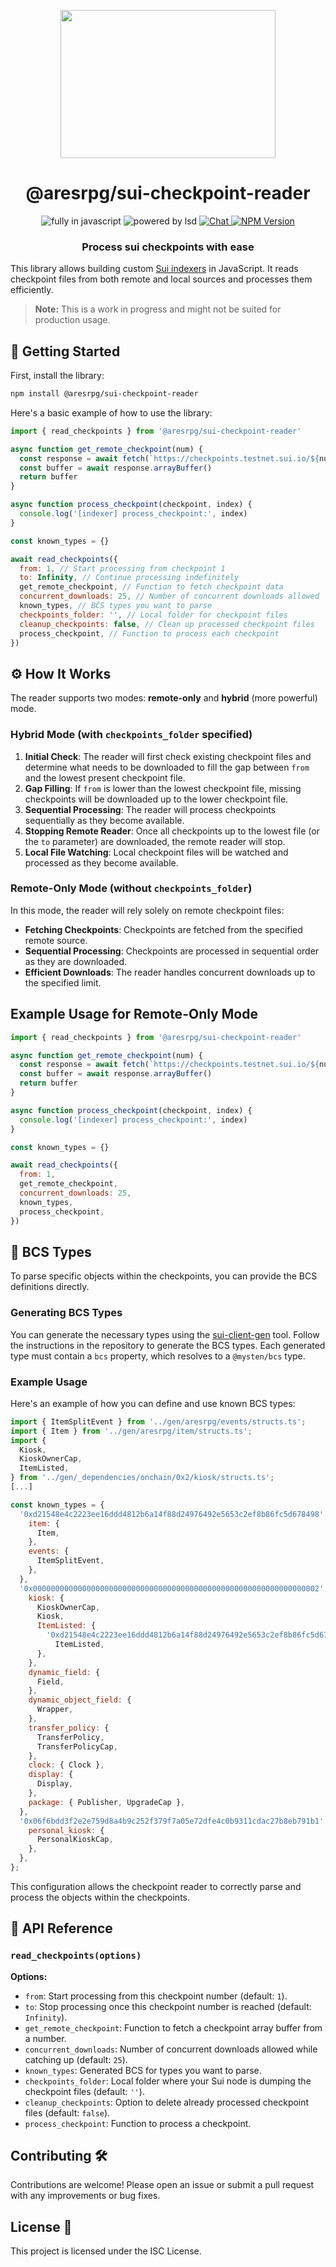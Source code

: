 <p align=center>
  <img src="https://user-images.githubusercontent.com/11330271/208825167-77d7bc78-17d0-4f33-ad35-d108b6fac730.gif" height="237px" width="344"/>
</p>
<h1 align=center>@aresrpg/sui-checkpoint-reader</h1>
<p align=center>
  <img src="https://img.shields.io/badge/Made%20with-Javascript-%23f7df1e?style=for-the-badge" alt="fully in javascript"/>
  <img src="https://img.shields.io/badge/Powered%20By-Dark%20Magic-blueviolet?style=for-the-badge" alt="powered by lsd"/>
  <a href="https://discord.gg/aresrpg">
    <img src="https://img.shields.io/discord/265104803531587584.svg?logo=discord&style=for-the-badge" alt="Chat"/>
  </a>
  <a href="https://www.npmjs.com/package/@aresrpg/sui-checkpoint-reader">
    <img alt="NPM Version" src="https://img.shields.io/npm/v/%40aresrpg%2Fsui-checkpoint-reader?style=for-the-badge">
  </a>
</p>
<h3 align=center>Process sui checkpoints with ease</h3>

This library allows building custom [Sui indexers](https://docs.sui.io/guides/developer/advanced/custom-indexer?ref=blog.sui.io) in JavaScript. It reads checkpoint files from both remote and local sources and processes them efficiently.

> **Note:** This is a work in progress and might not be suited for production usage.

## 🚀 Getting Started

First, install the library:

```sh
npm install @aresrpg/sui-checkpoint-reader
```

Here's a basic example of how to use the library:

```js
import { read_checkpoints } from '@aresrpg/sui-checkpoint-reader'

async function get_remote_checkpoint(num) {
  const response = await fetch(`https://checkpoints.testnet.sui.io/${num}.chk`)
  const buffer = await response.arrayBuffer()
  return buffer
}

async function process_checkpoint(checkpoint, index) {
  console.log('[indexer] process_checkpoint:', index)
}

const known_types = {}

await read_checkpoints({
  from: 1, // Start processing from checkpoint 1
  to: Infinity, // Continue processing indefinitely
  get_remote_checkpoint, // Function to fetch checkpoint data
  concurrent_downloads: 25, // Number of concurrent downloads allowed
  known_types, // BCS types you want to parse
  checkpoints_folder: '', // Local folder for checkpoint files
  cleanup_checkpoints: false, // Clean up processed checkpoint files
  process_checkpoint, // Function to process each checkpoint
})
```

## ⚙️ How It Works

The reader supports two modes: **remote-only** and **hybrid** (more powerful) mode.

### Hybrid Mode (with `checkpoints_folder` specified)

1. **Initial Check**: The reader will first check existing checkpoint files and determine what needs to be downloaded to fill the gap between `from` and the lowest present checkpoint file.
2. **Gap Filling**: If `from` is lower than the lowest checkpoint file, missing checkpoints will be downloaded up to the lower checkpoint file.
3. **Sequential Processing**: The reader will process checkpoints sequentially as they become available.
4. **Stopping Remote Reader**: Once all checkpoints up to the lowest file (or the `to` parameter) are downloaded, the remote reader will stop.
5. **Local File Watching**: Local checkpoint files will be watched and processed as they become available.

### Remote-Only Mode (without `checkpoints_folder`)

In this mode, the reader will rely solely on remote checkpoint files:

- **Fetching Checkpoints**: Checkpoints are fetched from the specified remote source.
- **Sequential Processing**: Checkpoints are processed in sequential order as they are downloaded.
- **Efficient Downloads**: The reader handles concurrent downloads up to the specified limit.

## Example Usage for Remote-Only Mode

```js
import { read_checkpoints } from '@aresrpg/sui-checkpoint-reader'

async function get_remote_checkpoint(num) {
  const response = await fetch(`https://checkpoints.testnet.sui.io/${num}.chk`)
  const buffer = await response.arrayBuffer()
  return buffer
}

async function process_checkpoint(checkpoint, index) {
  console.log('[indexer] process_checkpoint:', index)
}

const known_types = {}

await read_checkpoints({
  from: 1,
  get_remote_checkpoint,
  concurrent_downloads: 25,
  known_types,
  process_checkpoint,
})
```

## 🧩 BCS Types

To parse specific objects within the checkpoints, you can provide the BCS definitions directly.

### Generating BCS Types

You can generate the necessary types using the [sui-client-gen](https://github.com/kunalabs-io/sui-client-gen) tool. Follow the instructions in the repository to generate the BCS types. Each generated type must contain a `bcs` property, which resolves to a `@mysten/bcs` type.

### Example Usage

Here's an example of how you can define and use known BCS types:

```js
import { ItemSplitEvent } from '../gen/aresrpg/events/structs.ts';
import { Item } from '../gen/aresrpg/item/structs.ts';
import {
  Kiosk,
  KioskOwnerCap,
  ItemListed,
} from '../gen/_dependencies/onchain/0x2/kiosk/structs.ts';
[...]

const known_types = {
  '0xd21548e4c2223ee16ddd4812b6a14f88d24976492e5653c2ef8b86fc5d678498': {
    item: {
      Item,
    },
    events: {
      ItemSplitEvent,
    },
  },
  '0x0000000000000000000000000000000000000000000000000000000000000002': {
    kiosk: {
      KioskOwnerCap,
      Kiosk,
      ItemListed: {
        '0xd21548e4c2223ee16ddd4812b6a14f88d24976492e5653c2ef8b86fc5d678498::item::Item':
          ItemListed,
      },
    },
    dynamic_field: {
      Field,
    },
    dynamic_object_field: {
      Wrapper,
    },
    transfer_policy: {
      TransferPolicy,
      TransferPolicyCap,
    },
    clock: { Clock },
    display: {
      Display,
    },
    package: { Publisher, UpgradeCap },
  },
  '0x06f6bdd3f2e2e759d8a4b9c252f379f7a05e72dfe4c0b9311cdac27b8eb791b1': {
    personal_kiosk: {
      PersonalKioskCap,
    },
  },
};
```

This configuration allows the checkpoint reader to correctly parse and process the objects within the checkpoints.

## 📖 API Reference

### `read_checkpoints(options)`

**Options:**

- `from`: Start processing from this checkpoint number (default: `1`).
- `to`: Stop processing once this checkpoint number is reached (default: `Infinity`).
- `get_remote_checkpoint`: Function to fetch a checkpoint array buffer from a number.
- `concurrent_downloads`: Number of concurrent downloads allowed while catching up (default: `25`).
- `known_types`: Generated BCS for types you want to parse.
- `checkpoints_folder`: Local folder where your Sui node is dumping the checkpoint files (default: `''`).
- `cleanup_checkpoints`: Option to delete already processed checkpoint files (default: `false`).
- `process_checkpoint`: Function to process a checkpoint.

## Contributing 🛠️

Contributions are welcome! Please open an issue or submit a pull request with any improvements or bug fixes.

## License 📄

This project is licensed under the ISC License.
